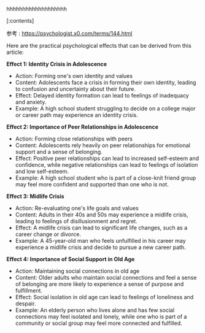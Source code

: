 

hhhhhhhhhhhhhhhhhhh
    
[:contents]

参考 : https://psychologist.x0.com/terms/144.html

Here are the practical psychological effects that can be derived from this article:

**Effect 1: Identity Crisis in Adolescence**
- Action: Forming one's own identity and values
- Content: Adolescents face a crisis in forming their own identity, leading to confusion and uncertainty about their future.
- Effect: Delayed identity formation can lead to feelings of inadequacy and anxiety.
- Example: A high school student struggling to decide on a college major or career path may experience an identity crisis.

**Effect 2: Importance of Peer Relationships in Adolescence**
- Action: Forming close relationships with peers
- Content: Adolescents rely heavily on peer relationships for emotional support and a sense of belonging.
- Effect: Positive peer relationships can lead to increased self-esteem and confidence, while negative relationships can lead to feelings of isolation and low self-esteem.
- Example: A high school student who is part of a close-knit friend group may feel more confident and supported than one who is not.

**Effect 3: Midlife Crisis**
- Action: Re-evaluating one's life goals and values
- Content: Adults in their 40s and 50s may experience a midlife crisis, leading to feelings of disillusionment and regret.
- Effect: A midlife crisis can lead to significant life changes, such as a career change or divorce.
- Example: A 45-year-old man who feels unfulfilled in his career may experience a midlife crisis and decide to pursue a new career path.

**Effect 4: Importance of Social Support in Old Age**
- Action: Maintaining social connections in old age
- Content: Older adults who maintain social connections and feel a sense of belonging are more likely to experience a sense of purpose and fulfillment.
- Effect: Social isolation in old age can lead to feelings of loneliness and despair.
- Example: An elderly person who lives alone and has few social connections may feel isolated and lonely, while one who is part of a community or social group may feel more connected and fulfilled.

    